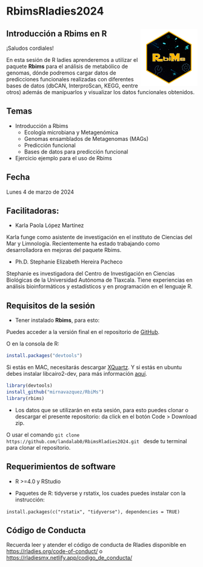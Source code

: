 # RbimsRladies2024

## Introducción a Rbims en R <img src="Slides/figures/Logo-rRbiMs.png"  width="150" height="150" align="right" />

¡Saludos cordiales!

En esta sesión de R ladies aprenderemos a utilizar el paquete **Rbims** para el análisis de metabólico de genomas, dónde podremos cargar datos de predicciones funcionales realizadas con diferentes bases de datos (dbCAN, InterproScan, KEGG, eentre otros) además de manipuarlos y  visualizar los datos funcionales obtenidos.

## Temas

+ Introducción a Rbims
  + Ecología microbiana y Metagenómica
  + Genomas ensamblados de Metagenomas (MAGs)
  + Predicción funcional
  + Bases de datos para predicción funcional
+ Ejercicio ejemplo para el uso de Rbims

## Fecha 
Lunes 4 de marzo de 2024


## Facilitadoras:

- Karla Paola López Martínez

Karla funge como asistente de investigación en el instituto de Ciencias del Mar y Limnología. Recientemente ha estado trabajando como desarrolladora en mejoras del paquete Rbims. 

- Ph.D. Stephanie Elizabeth Hereira Pacheco

Stephanie es investigadora del Centro de Investigación en Ciencias Biológicas de la Universidad Autónoma de Tlaxcala. Tiene experiencias en análisis bioinformáticos y estadísticos y en programación en el lenguaje R. 


## Requisitos de la sesión

- Tener instalado **Rbims**, para esto:

Puedes acceder a la versión final en el repositorio de [GitHub](https://github.com/mirnavazquez/RbiMs).

O en la consola de R:

``` r
install.packages("devtools")
```

Si estás en MAC, necesitarás descargar [XQuartz](https://www.xquartz.org/). Y si estás en ubuntu debes instalar libcairo2-dev, para más información [aquí](https://stackoverflow.com/questions/51940792/r-cairo-package-installation-failed-in-ubuntu-18-04).

``` r
library(devtools)
install_github("mirnavazquez/RbiMs")
library(rbims)
```

- Los datos que se utilizarán en esta sesión, para esto puedes clonar o descargar el presente repositorio: da click en el botón Code > Download zip. 

O usar el comando `git clone https://github.com/landalab0/RbimsRladies2024.git ` desde tu terminal para clonar el repositorio.


## Requerimientos de software

+ R >=4.0 y RStudio

+ Paquetes de R: tidyverse y rstatix, los cuades puedes instalar con la instrucción:

`install.packages(c("rstatix", "tidyverse"), dependencies = TRUE)`


## Código de Conducta
Recuerda leer y atender el código de conducta de Rladies disponible en https://rladies.org/code-of-conduct/ o https://rladiesmx.netlify.app/codigo_de_conducta/

